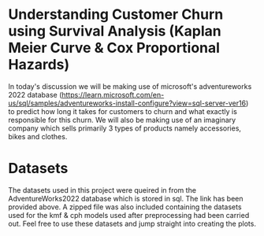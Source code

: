 # Understanding Customer Churn using Survival Analysis (Kaplan Meier Curve & Cox Proportional Hazards)

In today's discussion we will be making use of microsoft's adventureworks 2022 database (https://learn.microsoft.com/en-us/sql/samples/adventureworks-install-configure?view=sql-server-ver16) 
to predict how long it takes for customers to churn and what exactly is responsible for this churn. 
We will also be making use of an imaginary company which sells primarily 3 types of products namely accessories, bikes and clothes.

# Datasets
The datasets used in this project were queired in from the AdventureWorks2022 database which is stored in sql. The link has been provided above. A zipped file was also included containing 
the datasets used for the kmf & cph models used after preprocessing had been carried out. Feel free to use these datasets and jump straight into creating the plots.
